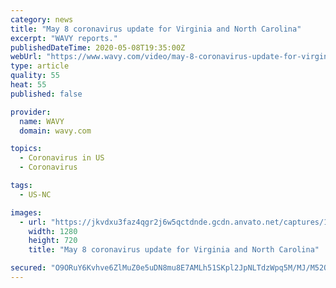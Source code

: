 ```yaml
---
category: news
title: "May 8 coronavirus update for Virginia and North Carolina"
excerpt: "WAVY reports."
publishedDateTime: 2020-05-08T19:35:00Z
webUrl: "https://www.wavy.com/video/may-8-coronavirus-update-for-virginia-and-north-carolina/5488601/"
type: article
quality: 55
heat: 55
published: false

provider:
  name: WAVY
  domain: wavy.com

topics:
  - Coronavirus in US
  - Coronavirus

tags:
  - US-NC

images:
  - url: "https://jkvdxu3faz4qgr2j6w5qctdnde.gcdn.anvato.net/captures/1C8/210/1C8210408C2344479E616D0B1B2FE370.jpg?Expires=1683590400&KeyName=mcpkey1&Signature=V61TJY_75LQBXUyGbnR_xRuUx-8"
    width: 1280
    height: 720
    title: "May 8 coronavirus update for Virginia and North Carolina"

secured: "O9ORuY6Kvhve6ZlMuZ0e5uDN8mu8E7AMLh51SKpl2JpNLTdzWpq5M/MJ/M52OHdpEFOl48ApyjizQmlUxyjVWjjz4btdii8+FCYU+fDts+Qf4+HbhdO4td+5AkF26YaD2Viiay2uXA/wuS9x5zNY2c1XTFjMXn/deiLPbxymA7dsdvTHfhHec+UCvYwzBv7bQ2sma63gy5QWfyLF0Oxxgoj1XeeSTifDxIRlu3+gQAAiYsIVbMCoIaQASjPGR0AkGyaV1gWpO2djfW7hrHZkEyvOaZaMg5YWivY6E0uV5/J6FXQv/TNWu/oLnrVodj35TXG1ej6DdRPeLx+MFDr4QXRCN4NL1LT+Vm9koaeE0DxpRQ5qlP4YgPy/tYZ+b4hQZvGHw3QnDhUayLFjge884fV3U6C7iUyo0kyiVGTzbSPBLUOkdAVwjgcdVrKWq6ipGPESKaKVCu4S49kydDDrXg+1ifIXNjmh34qAYW3rcGM=;TAV1+e7iNJokHcnr9E6nMQ=="
---
```


